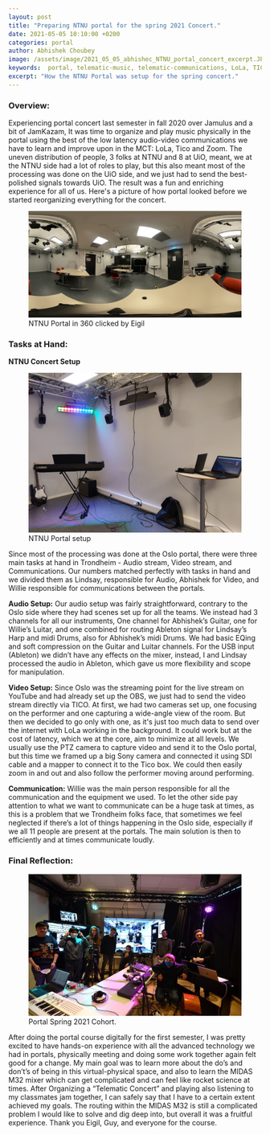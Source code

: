 ```yaml
---
layout: post
title: "Preparing NTNU portal for the spring 2021 Concert."
date: 2021-05-05 10:10:00 +0200
categories: portal
author: Abhishek Choubey
image: /assets/image/2021_05_05_abhishec_NTNU_portal_concert_excerpt.JPG
keywords:  portal, telematic-music, telematic-communications, LoLa, TICO, midas-m32
excerpt: "How the NTNU Portal was setup for the spring concert."
---
```



### Overview:

Experiencing portal concert last semester in fall 2020 over Jamulus and a bit of JamKazam, It was time to organize and play music physically in the portal using the best of the low latency audio-video communications we have to learn and improve upon in the MCT: LoLa, Tico and Zoom. The uneven distribution of people, 3 folks at NTNU and 8 at UiO, meant, we at the NTNU side had a lot of roles to play, but this also meant most of the processing was done on the UiO side, and we just had to send the best-polished signals towards UiO. The result was a fun and enriching experience for all of us. Here's a picture of how portal looked before we started reorganizing everything for the concert.


<figure style="float: auto">
   <img src="/assets/image/2021_05_05_abhishec_NTNU_portal_360.jpg" alt="" title="Midas hall effect" width=auto/> <figcaption>NTNU Portal in 360 clicked by Eigil</figcaption>
</figure>

### Tasks at Hand:

**NTNU Concert Setup**

<figure style="float: auto">
   <img src="/assets/image/2021_05_05_abhishec_portal_setup.jpg" alt="" title="Midas hall effect" width=auto/> <figcaption>NTNU Portal setup</figcaption>
</figure>


Since most of the processing was done at the Oslo portal, there were three main tasks at hand in Trondheim - Audio stream, Video stream, and Communications. Our numbers matched perfectly with tasks in hand and we divided them as Lindsay, responsible for Audio, Abhishek for Video, and Willie responsible for communications between the portals.

**Audio Setup:**
Our audio setup was fairly straightforward, contrary to the Oslo side where they had scenes set up for all the teams. We instead had 3 channels for all our instruments, One channel for Abhishek’s Guitar, one for Willie’s Luitar, and one combined for routing Ableton signal for Lindsay’s Harp and midi Drums, also for Abhishek’s midi Drums. We had basic EQing and soft compression on the Guitar and Luitar channels. For the USB input (Ableton) we didn’t have any effects on the mixer, instead, I and Lindsay processed the audio in Ableton, which gave us more flexibility and scope for manipulation.

**Video Setup:**
Since Oslo was the streaming point for the live stream on YouTube and had already set up the OBS, we just had to send the video stream directly via TICO. At first, we had two cameras set up, one focusing on the performer and one capturing a wide-angle view of the room. But then we decided to go only with one, as it's just too much data to send over the internet with LoLa working in the background. It could work but at the cost of latency, which we at the core, aim to minimize at all levels. We usually use the PTZ camera to capture video and send it to the Oslo portal, but this time we framed up a big Sony camera and connected it using SDI cable and a mapper to connect it to the Tico box. We could then easily zoom in and out and also follow the performer moving around performing.   

**Communication:**
Willie was the main person responsible for all the communication and the equipment we used. To let the other side pay attention to what we want to communicate can be a huge task at times, as this is a problem that we Trondheim folks face, that sometimes we feel neglected if there’s a lot of things happening in the Oslo side, especially if we all 11 people are present at the portals. The main solution is then to efficiently and at times communicate loudly.




### Final Reflection:

<figure style="float: auto">
   <img src="/assets/image/2021_05_05_abhishec_spring_cohort.jpg" alt="" title="Midas hall effect" width=auto/> <figcaption>Portal Spring 2021 Cohort. </figcaption>
</figure>

After doing the portal course digitally for the first semester, I was pretty excited to have hands-on experience with all the advanced technology we had in portals, physically meeting and doing some work together again felt good for a change. My main goal was to learn more about the do’s and don’t’s of being in this virtual-physical space, and also to learn the MIDAS M32 mixer which can get complicated and can feel like rocket science at times. After Organizing a “Telematic Concert” and playing also listening to my classmates jam together, I can safely say that I have to a certain extent achieved my goals. The routing within the MIDAS M32 is still a complicated problem I would like to solve and dig deep into, but overall it was a fruitful experience. Thank you Eigil, Guy, and everyone for the course.
